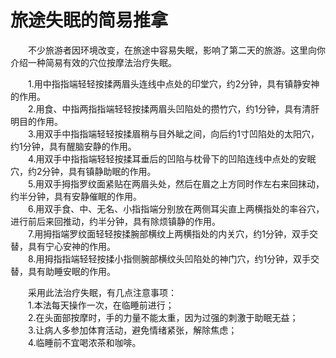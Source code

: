 # 旅途失眠的简易推拿  

&emsp;&emsp;不少旅游者因环境改变，在旅途中容易失眠，影响了第二天的旅游。这里向你介绍一种简易有效的穴位按摩法治疗失眠。  

&emsp;&emsp;1.用中指指端轻轻按揉两眉头连线中点处的印堂穴，约2分钟，具有镇静安神的作用。  
&emsp;&emsp;2.用食、中指两指指端轻轻按揉两眉头凹陷处的攒竹穴，约1分钟，具有清肝明目的作用。  
&emsp;&emsp;3.用双手中指指端轻轻按揉眉稍与目外眦之间，向后约1寸凹陷处的太阳穴，约1分钟，具有醒脑安静的作用。  
&emsp;&emsp;4.用双手中指指端轻轻按揉耳垂后的凹陷与枕骨下的凹陷连线中点处的安眠穴，约2分钟，具有镇静助眠的作用。  
&emsp;&emsp;5.用双手拇指罗纹面紧贴在两眉头处，然后在眉之上方同时作左右来回抹动，约半分钟，具有安静催眠的作用。  
&emsp;&emsp;6.用双手食、中、无名、小指指端分别放在两侧耳尖直上两横指处的率谷穴，进行前后来回推动，约半分钟，具有除烦镇静的作用。  
&emsp;&emsp;7.用拇指端罗纹面轻轻按揉腕部横纹上两横指处的内关穴，约1分钟，双手交替，具有宁心安神的作用。  
&emsp;&emsp;8.用拇指指端轻轻按揉小指侧腕部横纹头凹陷处的神门穴，约1分钟，双手交替，具有助睡安眠的作用。  

&emsp;&emsp;采用此法治疗失眠，有几点注意事项：  
&emsp;&emsp;1.本法每天操作一次，在临睡前进行；  
&emsp;&emsp;2.在头面部按摩时，手的力量不能太重，因为过强的刺激于助眠无益；  
&emsp;&emsp;3.让病人多参加体育活动，避免情绪紧张，解除焦虑；  
&emsp;&emsp;4.临睡前不宜喝浓茶和咖啡。  
